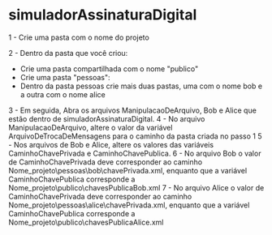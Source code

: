 # simuladorAssinaturaDigital

1 - Crie uma pasta com o nome do projeto

2 - Dentro da pasta que você criou:
  
  - Crie uma pasta compartilhada com o nome "publico"
  - Crie uma pasta "pessoas":
  - Dentro da pasta pessoas crie mais duas pastas, uma com o nome bob e a outra com o nome alice
   
3 - Em seguida, Abra os arquivos ManipulacaoDeArquivo, Bob e Alice que estão dentro de simuladorAssinaturaDigital.
4 - No arquivo ManipulacaoDeArquivo, altere o valor da variável ArquivoDeTrocaDeMensagens para o caminho da pasta criada no passo 1
5 - Nos arquivos de Bob e Alice, altere os valores das variáveis  CaminhoChavePrivada e CaminhoChavePublica.
6 - No arquivo Bob o valor de CaminhoChavePrivada deve corresponder ao caminho Nome_projeto\pessoas\bob\chavePrivada.xml, enquanto que a variável CaminhoChavePublica corresponde a Nome_projeto\publico\chavesPublicaBob.xml
7 - No arquivo Alice o valor de CaminhoChavePrivada deve corresponder ao caminho Nome_projeto\pessoas\alice\chavePrivada.xml, enquanto que a variável CaminhoChavePublica corresponde a Nome_projeto\publico\chavesPublicaAlice.xml
